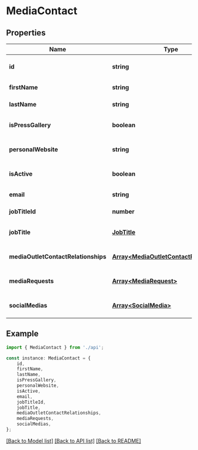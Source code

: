 # MediaContact


## Properties

Name | Type | Description | Notes
------------ | ------------- | ------------- | -------------
**id** | **string** |  | [optional] [default to undefined]
**firstName** | **string** |  | [default to undefined]
**lastName** | **string** |  | [default to undefined]
**isPressGallery** | **boolean** |  | [optional] [default to undefined]
**personalWebsite** | **string** |  | [optional] [default to undefined]
**isActive** | **boolean** |  | [optional] [default to undefined]
**email** | **string** |  | [default to undefined]
**jobTitleId** | **number** |  | [default to undefined]
**jobTitle** | [**JobTitle**](JobTitle.md) |  | [optional] [default to undefined]
**mediaOutletContactRelationships** | [**Array&lt;MediaOutletContactRelationship&gt;**](MediaOutletContactRelationship.md) |  | [optional] [default to undefined]
**mediaRequests** | [**Array&lt;MediaRequest&gt;**](MediaRequest.md) |  | [optional] [default to undefined]
**socialMedias** | [**Array&lt;SocialMedia&gt;**](SocialMedia.md) |  | [optional] [default to undefined]

## Example

```typescript
import { MediaContact } from './api';

const instance: MediaContact = {
    id,
    firstName,
    lastName,
    isPressGallery,
    personalWebsite,
    isActive,
    email,
    jobTitleId,
    jobTitle,
    mediaOutletContactRelationships,
    mediaRequests,
    socialMedias,
};
```

[[Back to Model list]](../README.md#documentation-for-models) [[Back to API list]](../README.md#documentation-for-api-endpoints) [[Back to README]](../README.md)
